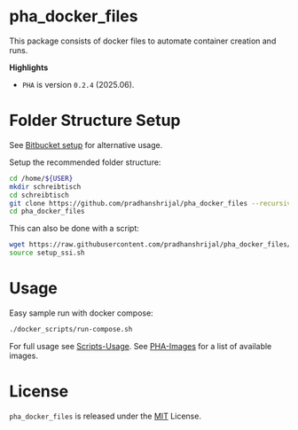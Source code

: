 # pha_docker_files

This package consists of docker files to automate container creation and runs.

**Highlights**
- `PHA` is version `0.2.4` (2025.06).

# Folder Structure Setup
See [Bitbucket setup](docs/bitbucket_setup.md) for alternative usage.

Setup the recommended folder structure:
```bash
cd /home/${USER}
mkdir schreibtisch
cd schreibtisch
git clone https://github.com/pradhanshrijal/pha_docker_files --recursive
cd pha_docker_files
```

This can also be done with a script:
```bash
wget https://raw.githubusercontent.com/pradhanshrijal/pha_docker_files/master/docker_share/scripts/setup/setup_ssi.sh
source setup_ssi.sh
```

# Usage
Easy sample run with docker compose:
```bash
./docker_scripts/run-compose.sh
```

For full usage see [Scripts-Usage](https://github.com/pradhanshrijal/pha_docker_files/wiki/Scripts-Usage). See [PHA-Images](https://github.com/pradhanshrijal/pha_docker_files/wiki/PHA-Images) for a list of available images.

# License
`pha_docker_files` is released under the [MIT](LICENSE) License.
